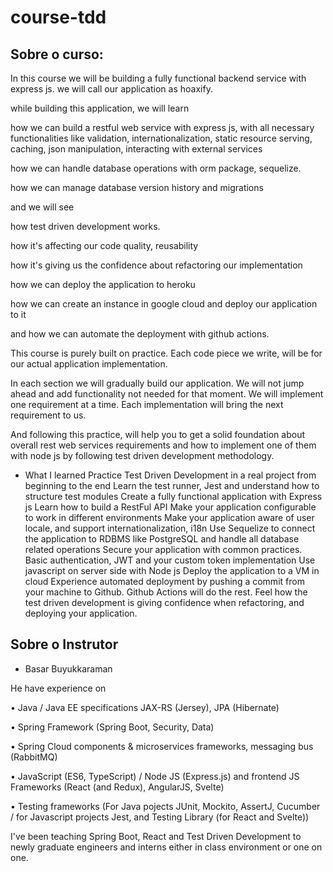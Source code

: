 # course-tdd

## Sobre o curso:

In this course we will be building a fully functional backend service with express js. we will call our application as hoaxify.

while building this application, we will learn

how we can build a restful web service with express js, with all necessary functionalities like validation, internationalization, static resource serving, caching, json manipulation, interacting with external services

how we can handle database operations with orm package, sequelize.

how we can manage database version history and migrations

and we will see

how test driven development works.

how it's affecting our code quality, reusability

how it's giving us the confidence about refactoring our implementation

how we can deploy the application to heroku

how we can create an instance in google cloud and deploy our application to it

and how we can automate the deployment with github actions.

This course is purely built on practice. Each code piece we write, will be for our actual application implementation.

In each section we will gradually build our application. We will not jump ahead and add functionality not needed for that moment. We will implement one requirement at a time. Each implementation will bring the next requirement to us.

And following this practice, will help you to get a solid foundation about overall rest web services requirements and how to implement one of them with node js by following test driven development methodology.

- What I learned
  Practice Test Driven Development in a real project from beginning to the end
  Learn the test runner, Jest and understand how to structure test modules
  Create a fully functional application with Express js
  Learn how to build a RestFul API
  Make your application configurable to work in different environments
  Make your application aware of user locale, and support internationalization, i18n
  Use Sequelize to connect the application to RDBMS like PostgreSQL and handle all database related operations
  Secure your application with common practices. Basic authentication, JWT and your custom token implementation
  Use javascript on server side with Node js
  Deploy the application to a VM in cloud
  Experience automated deployment by pushing a commit from your machine to Github. Github Actions will do the rest.
  Feel how the test driven development is giving confidence when refactoring, and deploying your application.

## Sobre o Instrutor

- Basar Buyukkaraman

He have experience on

• Java / Java EE specifications JAX-RS (Jersey), JPA (Hibernate)

• Spring Framework (Spring Boot, Security, Data)

• Spring Cloud components & microservices frameworks, messaging bus (RabbitMQ)

• JavaScript (ES6, TypeScript) / Node JS (Express.js) and frontend JS Frameworks (React (and Redux), AngularJS, Svelte)

• Testing frameworks (For Java pojects JUnit, Mockito, AssertJ, Cucumber / for Javascript projects Jest, and Testing Library (for React and Svelte))

I've been teaching Spring Boot, React and Test Driven Development to newly graduate engineers and interns either in class environment or one on one.
